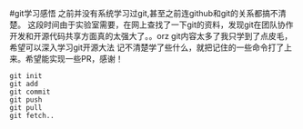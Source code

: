 #git学习感悟
之前并没有系统学习过git,甚至之前连github和git的关系都搞不清楚。
这段时间由于实验室需要，在网上查找了一下git的资料，发现git在团队协作开发和开源代码共享方面真的太强大了。。orz
git内容太多了我只学到了点皮毛，希望可以深入学习git开源大法
记不清楚学了些什么，就把记住的一些命令打了上来。希望能实现一些PR，感谢！
```
git init
git add
git commit
git push
git pull
git fetch..
```
